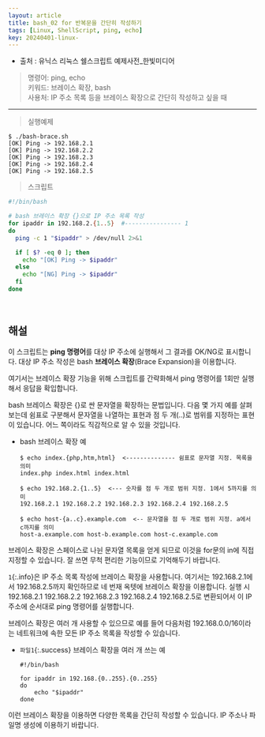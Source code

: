 ```yaml
---
layout: article
title: bash_02 for 반복문을 간단히 작성하기
tags: [Linux, ShellScript, ping, echo]
key: 20240401-linux-
---
```


- 출처 : 유닉스 리눅스 쉘스크립트 예제사전_한빛미디어

> 명령어: ping, echo  
> 키워드: 브레이스 확장, bash  
> 사용처: IP 주소 목록 등을 브레이스 확장으로 간단히 작성하고 싶을 때

--- 

> 실행예제

```
$ ./bash-brace.sh
[OK] Ping -> 192.168.2.1
[OK] Ping -> 192.168.2.2
[OK] Ping -> 192.168.2.3
[OK] Ping -> 192.168.2.4
[OK] Ping -> 192.168.2.5
```

> 스크립트

```bash
#!/bin/bash

# bash 브레이스 확장 {}으로 IP 주소 목록 작성
for ipaddr in 192.168.2.{1..5}  #---------------- 1
do
  ping -c 1 "$ipaddr" > /dev/null 2>&1

  if [ $? -eq 0 ]; then
    echo "[OK] Ping -> $ipaddr"
  else
    echo "[NG] Ping -> $ipaddr"
  fi   
done
```

&nbsp;
&nbsp;

## **해설**

이 스크립트는 **ping 명령어**를 대상 IP 주소에 실행해서 그 결과를 OK/NG로 표시합니다. 대상 IP 주소 작성은 bash **브레이스 확장**(Brace Expansion)을 이용합니다.

여기서는 브레이스 확장 기능을 위해 스크립트를 간략화해서 ping 명령어를 1회만 실행해서 응답을 확입합니다.

bash 브레이스 확장은 {}로 싼 문자열을 확장하는 문법입니다. 다음 몇 가지 예를 살펴보는데 쉼표로 구분해서 문자열을 나열하는 표현과 점 두 개(..)로 범위를 지정하는 표현이 있습니다. 어느 쪽이라도 직감적으로 알 수 있을 것입니다.

- bash 브레이스 확장 예

  ```
  $ echo index.{php,htm,html}  <-------------- 쉼표로 문자열 지정. 목록을 의미
  index.php index.html index.html

  $ echo 192.168.2.{1..5}  <--- 숫자를 점 두 개로 범위 지정. 1에서 5까지를 의미
  192.168.2.1 192.168.2.2 192.168.2.3 192.168.2.4 192.168.2.5

  $ echo host-{a..c}.example.com  <-- 문자열을 점 두 개로 범위 지정. a에서 c까지를 의미
  host-a.example.com host-b.example.com host-c.example.com
  ```

브레이스 확장은 스페이스로 나뉜 문자열 목록을 얻게 되므로 이것을 for문의 in에 직접 지정할 수 있습니다. 잘 쓰면 무척 편리한 기능이므로 기억해두기 바랍니다.

`1`{:.info}은 IP 주소 목록 작성에 브레이스 확장을 사용합니다. 여기서는 192.168.2.1에서 192.168.2.5까지 확인하므로 네 번재 옥텟에 브레이스 확장을 이용합니다. 실행 시 192.168.2.1 192.168.2.2 192.168.2.3 192.168.2.4 192.168.2.5로 변환되어서 이 IP 주소에 순서대로 ping 명령어를 실행합니다.

브레이스 확장은 여러 개 사용할 수 있으므로 예를 들어 다음처럼 192.168.0.0/16이라는 네트워크에 속한 모든 IP 주소 목록을 작성할 수 있습니다.

- `파일1`{:.success} 브레이스 확장을 여러 개 쓰는 예

  ```
  #!/bin/bash

  for ipaddr in 192.168.{0..255}.{0..255}
  do
      echo "$ipaddr"
  done
  ```

이런 브레이스 확장을 이용하면 다양한 목록을 간단히 작성할 수 있습니다. IP 주소나 파일명 생성에 이용하기 바랍니다.